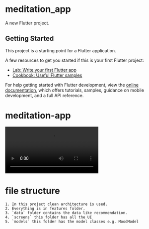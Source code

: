 # meditation_app

A new Flutter project.

## Getting Started

This project is a starting point for a Flutter application.

A few resources to get you started if this is your first Flutter project:

- [Lab: Write your first Flutter app](https://docs.flutter.dev/get-started/codelab)
- [Cookbook: Useful Flutter samples](https://docs.flutter.dev/cookbook)

For help getting started with Flutter development, view the
[online documentation](https://docs.flutter.dev/), which offers tutorials,
samples, guidance on mobile development, and a full API reference.

# meditation-app

![Home Screen](screenshots/video.mp4)

# file structure
    1. In this project clean architecture is used.
    2. Everything is in features folder.
    3. `data` folder contains the data like recommendation.
    4. `screens` this folder has all the UI
    5. `models` this folder has the model classes e.g. MoodModel